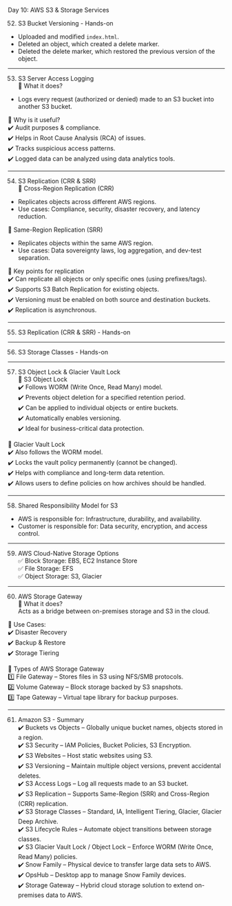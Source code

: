 Day 10: AWS S3 & Storage Services  

  52. S3 Bucket Versioning - Hands-on  
- Uploaded and modified `index.html`.  
- Deleted an object, which created a delete marker.  
- Deleted the delete marker, which restored the previous version of the object.  

---

  53. S3 Server Access Logging  
🔹 What it does?  
- Logs every request (authorized or denied) made to an S3 bucket into another S3 bucket.  

🔹 Why is it useful?  
✔️ Audit purposes & compliance.  
✔️ Helps in Root Cause Analysis (RCA) of issues.  
✔️ Tracks suspicious access patterns.  
✔️ Logged data can be analyzed using data analytics tools.  

---

  54. S3 Replication (CRR & SRR)  
🔹 Cross-Region Replication (CRR)  
- Replicates objects across different AWS regions.  
- Use cases: Compliance, security, disaster recovery, and latency reduction.  

🔹 Same-Region Replication (SRR)  
- Replicates objects within the same AWS region.  
- Use cases: Data sovereignty laws, log aggregation, and dev-test separation.  

🔹 Key points for replication  
✔️ Can replicate all objects or only specific ones (using prefixes/tags).  
✔️ Supports S3 Batch Replication for existing objects.  
✔️ Versioning must be enabled on both source and destination buckets.  
✔️ Replication is asynchronous.  

---

  55. S3 Replication (CRR & SRR) - Hands-on  

---

  56. S3 Storage Classes - Hands-on  

---

  57. S3 Object Lock & Glacier Vault Lock  
🔹 S3 Object Lock  
✔️ Follows WORM (Write Once, Read Many) model.  
✔️ Prevents object deletion for a specified retention period.  
✔️ Can be applied to individual objects or entire buckets.  
✔️ Automatically enables versioning.  
✔️ Ideal for business-critical data protection.  

🔹 Glacier Vault Lock  
✔️ Also follows the WORM model.  
✔️ Locks the vault policy permanently (cannot be changed).  
✔️ Helps with compliance and long-term data retention.  
✔️ Allows users to define policies on how archives should be handled.  

---

  58. Shared Responsibility Model for S3  
- AWS is responsible for: Infrastructure, durability, and availability.  
- Customer is responsible for: Data security, encryption, and access control.  

---

  59. AWS Cloud-Native Storage Options  
✅ Block Storage: EBS, EC2 Instance Store  
✅ File Storage: EFS  
✅ Object Storage: S3, Glacier  

---

  60. AWS Storage Gateway  
🔹 What it does?  
Acts as a bridge between on-premises storage and S3 in the cloud.  

🔹 Use Cases:  
✔️ Disaster Recovery  
✔️ Backup & Restore  
✔️ Storage Tiering  

🔹 Types of AWS Storage Gateway  
1️⃣ File Gateway – Stores files in S3 using NFS/SMB protocols.  
2️⃣ Volume Gateway – Block storage backed by S3 snapshots.  
3️⃣ Tape Gateway – Virtual tape library for backup purposes.  

---

  61. Amazon S3 - Summary  
✔️ Buckets vs Objects – Globally unique bucket names, objects stored in a region.  
✔️ S3 Security – IAM Policies, Bucket Policies, S3 Encryption.  
✔️ S3 Websites – Host static websites using S3.  
✔️ S3 Versioning – Maintain multiple object versions, prevent accidental deletes.  
✔️ S3 Access Logs – Log all requests made to an S3 bucket.  
✔️ S3 Replication – Supports Same-Region (SRR) and Cross-Region (CRR) replication.  
✔️ S3 Storage Classes – Standard, IA, Intelligent Tiering, Glacier, Glacier Deep Archive.  
✔️ S3 Lifecycle Rules – Automate object transitions between storage classes.  
✔️ S3 Glacier Vault Lock / Object Lock – Enforce WORM (Write Once, Read Many) policies.  
✔️ Snow Family – Physical device to transfer large data sets to AWS.  
✔️ OpsHub – Desktop app to manage Snow Family devices.  
✔️ Storage Gateway – Hybrid cloud storage solution to extend on-premises data to AWS.  



